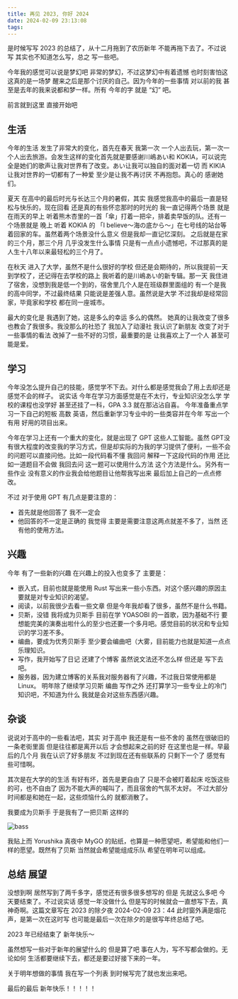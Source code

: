 ```yaml
---
title: 再见 2023, 你好 2024
date: 2024-02-09 23:13:08
tags:
---
```


是时候写写 2023 的总结了，从十二月拖到了农历新年 不能再拖下去了。不过说写 其实也不知道怎么写，总之 写一些吧。

今年我的感觉可以说是梦幻吧 非常的梦幻，不过这梦幻中有着遗憾 也时刻害怕这这真的是一场梦 醒来之后是那个讨厌的自己。因为今年的一些事情 对以前的我 甚至是去年的我来说都和梦一样。所有 今年的字 就是 “幻” 吧。

前言就到这里 直接开始吧

## 生活

今年的生活 发生了非常大的变化，首先在春天 我第一次 一个人出去玩，第一次一个人出去旅游。会发生这样的变化首先就是要感谢川嶋あい和 KOKIA，可以说完全是她们的歌声让我对世界有了改变。あい让我可以独自的面对着一切 而 KIKIA 让我对世界的一切都有了一种爱 至少是让我不再讨厌 不再抱怨。真心的 感谢她们。

夏天 在高中的最后时光与长达三个月的暑假，其实 我感觉我高中的最后一直是轻松与快乐的，现在回看 还是真的有些怀恋那时的时光的 我一直记得两个场景 就是 在雨天的早上 听着熊木杏里的一首「傘」打着一把伞，排着卖早饭的队。还有一个场景就是 晚上 听着 KOKIA 的 「I believe～海の底から～」在七号线的站台等着回家的车。虽然着两个场景没什么意义 但是我却一直记忆深刻。
之后就是在家的三个月，那三个月 几乎没发生什么事情 只是有一点点小遗憾吧，不过那真的是人生十八年以来最轻松的三个月了。

在秋天 进入了大学，虽然不是什么很好的学校 但还是会期待的，所以我提前一天到学校了，还记得在去学校的路上 我听着的是川嶋あい的新专辑。那一天 我住进了宿舍，没想到我是低一个到的，宿舍里几个人是在班级群里面组的 有一个是我的高中同学，不过最终结果 只能说是差强人意。虽然说是大学 不过我却是经常回家，毕竟家和学校 都在同一座城市。

最大的变化是 我遇到了她，这是多么的幸运 多么的偶然。 她真的让我改变了很多 也教会了我很多。我没那么的社恐了 我加入了动漫社 我认识了新朋友 改变了对于一些事情的看法 改掉了一些不好的习惯，最重要的是 让我喜欢上了一个人 甚至可能是爱。

## 学习

今年没怎么提升自己的技能，感觉学不下去。对什么都是感觉我会了用上去却还是感觉不会的样子。
说实话 今年在学习方面感觉是在不太行，专业知识没怎么学 学校的课程也没学好 甚至还挂了一科，GPA 3.3 就在那沾沾自喜。
今年准备重点学习一下自己的短板 高数 英语，然后重新学习专业中的一些类容并在今年 写出一个 有用 好用的项目出来。

今年在学习上还有一个重大的变化，就是出现了 GPT 这些人工智能。虽然 GPT没有很大程度的改变我的学习方式，但是却实际的为我的学习提供了便利，一些不会的问题可以直接问他。比如一段代码看不懂 我回问 解释一下这段代码的作用 还比如一道题目不会做 我回去问 这一题可以使用什么方法 这个方法是什么。另外有一些作业 没有意义的作业我会给他题目让他帮我写出来 最后加上自己的一点点修改。

不过 对于使用 GPT 有几点是要注意的：

- 首先就是他回答了 我不一定会
- 他回答的不一定是正确的
我觉得 主要是需要注意这两点就差不多了，当然 还有他的使用方法。

## 兴趣

今年 有了一些新的兴趣 在兴趣上的投入也变多了 主要是：

- 嵌入式，目前也就是能使用 Rust 写出来一些小东西。对这个感兴趣的原因主要就是对专业知识的渴望。
- 阅读，以前我很少去看一些文章 但是今年我却看了很多，虽然不是什么书籍。
- 贝斯，没错 我将成为贝斯手 目前在学 YOASOBI 的一首歌，因为基础不行 要想能完美的演奏出啦什么的至少也还要一个多月吧。感觉目前的状况和专业知识的学习差不多。
- 编曲，要成为优秀贝斯手 至少要会编曲吧（大雾，目前能力也就是知道一点点乐理知识。
- 写作，我开始写了日记 还建了个博客 虽然说文法还不怎么样 但还是 写下去吧。
- 服务器，因为建立博客的关系我对服务器有了兴趣，不过我日常使用都是 Linux。
明年除了继续学习贝斯 编曲 写作之外 还打算学习一些专业上的冷门知识吧，不知道为什么 我就是会对这些东西感兴趣。

## 杂谈

说说对于高中的一些看法吧，其实 对于高中 我还是有一些不舍的 虽然在很破旧的一条老街里面 但是往往都是离开以后 才会想起来之前的好 在这里也是一样。早最后的几个月 我在认识了好多朋友 不过到现在还有些联系的 只剩下一个了 感觉有些可惜啊。

其次是在大学的的生活 有好有坏，首先是更自由了 只是不会被盯着起床 吃饭这些的可，也不自由了 因为不能大声的喊叫了，而且宿舍的气氛不太好。
不过大部分时间都是和她在一起，这些烦恼什么的 就都消散了。

我要成为贝斯手 于是我有了一把贝斯 这样的

![bass](/assets/blogImg/bass.png)

我贴上而 Yorushika 真夜中 MyGO 的贴纸，也算是一种愿望吧，希望能和他们一样的愿望。既然有了贝斯 当然就会希望能组成乐队 希望在明年可以组成。

## 总结 展望

没想到啊 居然写到了两千多字，感觉还有很多很多想写的 但是 先就这么多吧 今天要结束了。不过说实话 感觉一年没做什么 但是写的时候就会一直想写下去，真神奇啊。这篇文章写在 2023 的除夕夜 2024-02-09 23：44 此时窗外满是烟花声，是第一次在这时写 也可能是最后一次在除夕的是很写年终总结了吧。

2023 年已经结束了 新年快乐～

虽然想写一些对于新年的展望什么的 但是算了吧 事在人为，写不写都会做的。无论如何 生活都要继续下去，都还是要过好接下来的一年。

关于明年想做的事情 我在写一个列表 到时候写完了就也发出来吧。

最后的最后 新年快乐！！！！！
